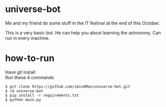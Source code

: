 # universe-bot
Me and my friend do some stuff in the IT festival at the end of this October. <br>

This is a very basic bot. He can help you about learning the astronomy. Can run in every machine.
# how-to-run
Have git install <br>
Run these 4 commands<br>
```
$ git clone https://github.com/imindMan/universe-bot.git
$ cd universe-bot
$ pip install -r requirements.txt
$ python main.py
```
